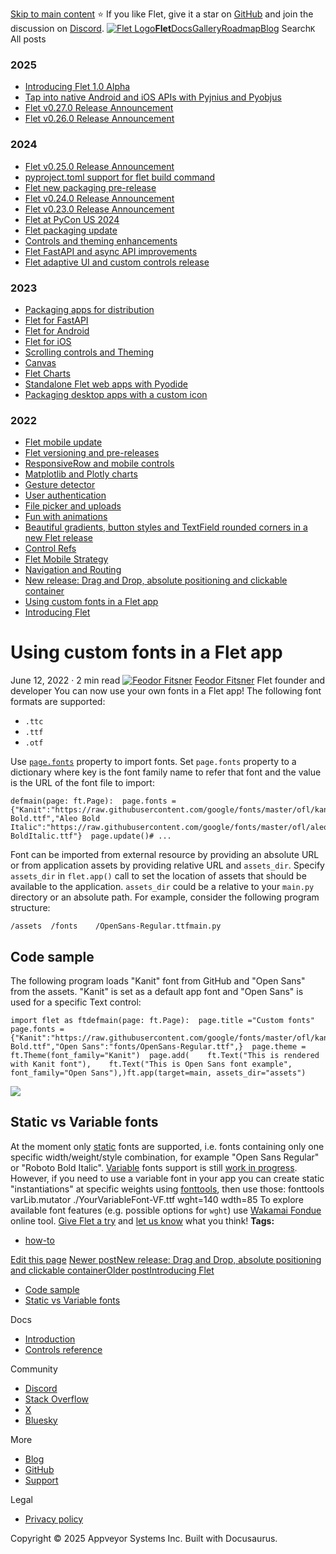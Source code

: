 [Skip to main content](https://flet.dev/blog/using-custom-fonts-in-flet-app/#__docusaurus_skipToContent_fallback)
⭐️ If you like Flet, give it a star on [GitHub](https://github.com/flet-dev/flet) and join the discussion on [Discord](https://discord.gg/dzWXP8SHG8).
[![Flet Logo](https://flet.dev/img/logo.svg)**Flet**](https://flet.dev/)[Docs](https://flet.dev/docs/)[Gallery](https://flet.dev/gallery)[Roadmap](https://flet.dev/roadmap)[Blog](https://flet.dev/blog)
[](https://github.com/flet-dev/flet)
Search`K`
All posts
### 2025
  * [Introducing Flet 1.0 Alpha](https://flet.dev/blog/introducing-flet-1-0-alpha)
  * [Tap into native Android and iOS APIs with Pyjnius and Pyobjus](https://flet.dev/blog/tap-into-native-android-and-ios-apis-with-Pyjnius-and-pyobjus)
  * [Flet v0.27.0 Release Announcement](https://flet.dev/blog/flet-v-0-27-release-announcement)
  * [Flet v0.26.0 Release Announcement](https://flet.dev/blog/flet-v-0-26-release-announcement)


### 2024
  * [Flet v0.25.0 Release Announcement](https://flet.dev/blog/flet-v-0-25-release-announcement)
  * [pyproject.toml support for flet build command](https://flet.dev/blog/pyproject-toml-support-for-flet-build-command)
  * [Flet new packaging pre-release](https://flet.dev/blog/flet-new-packaging-pre-release)
  * [Flet v0.24.0 Release Announcement](https://flet.dev/blog/flet-v-0-24-release-announcement)
  * [Flet v0.23.0 Release Announcement](https://flet.dev/blog/flet-v-0-23-release-announcement)
  * [Flet at PyCon US 2024](https://flet.dev/blog/flet-at-pycon-us-2024)
  * [Flet packaging update](https://flet.dev/blog/flet-packaging-update)
  * [Controls and theming enhancements](https://flet.dev/blog/controls-and-theming-enhancements)
  * [Flet FastAPI and async API improvements](https://flet.dev/blog/flet-fastapi-and-async-api-improvements)
  * [Flet adaptive UI and custom controls release](https://flet.dev/blog/flet-adaptive-and-custom-controls)


### 2023
  * [Packaging apps for distribution](https://flet.dev/blog/packaging-apps-for-distribution)
  * [Flet for FastAPI](https://flet.dev/blog/flet-for-fastapi)
  * [Flet for Android](https://flet.dev/blog/flet-for-android)
  * [Flet for iOS](https://flet.dev/blog/flet-for-ios)
  * [Scrolling controls and Theming](https://flet.dev/blog/scrolling-controls-and-theming)
  * [Canvas](https://flet.dev/blog/canvas)
  * [Flet Charts](https://flet.dev/blog/flet-charts)
  * [Standalone Flet web apps with Pyodide](https://flet.dev/blog/standalone-flet-web-apps-with-pyodide)
  * [Packaging desktop apps with a custom icon](https://flet.dev/blog/packaging-desktop-apps-with-custom-icon)


### 2022
  * [Flet mobile update](https://flet.dev/blog/flet-mobile-update)
  * [Flet versioning and pre-releases](https://flet.dev/blog/flet-versioning-and-pre-releases)
  * [ResponsiveRow and mobile controls](https://flet.dev/blog/responsive-row-and-mobile-controls)
  * [Matplotlib and Plotly charts](https://flet.dev/blog/matplotlib-and-plotly-charts)
  * [Gesture detector](https://flet.dev/blog/gesture-detector)
  * [User authentication](https://flet.dev/blog/user-authentication)
  * [File picker and uploads](https://flet.dev/blog/file-picker-and-uploads)
  * [Fun with animations](https://flet.dev/blog/fun-with-animations)
  * [Beautiful gradients, button styles and TextField rounded corners in a new Flet release](https://flet.dev/blog/gradients-button-textfield-styles)
  * [Control Refs](https://flet.dev/blog/control-refs)
  * [Flet Mobile Strategy](https://flet.dev/blog/flet-mobile-strategy)
  * [Navigation and Routing](https://flet.dev/blog/navigation-and-routing)
  * [New release: Drag and Drop, absolute positioning and clickable container](https://flet.dev/blog/drag-and-drop-release)
  * [Using custom fonts in a Flet app](https://flet.dev/blog/using-custom-fonts-in-flet-app)
  * [Introducing Flet](https://flet.dev/blog/introducing-flet)


# Using custom fonts in a Flet app
June 12, 2022 · 2 min read
[![Feodor Fitsner](https://avatars0.githubusercontent.com/u/5041459?s=400&v=4)](ttps://github.com/FeodorFitsner)
[Feodor Fitsner](ttps://github.com/FeodorFitsner)
Flet founder and developer
[](https://github.com/FeodorFitsner "GitHub")[](https://x.com/fletdev "X")
You can now use your own fonts in a Flet app!
The following font formats are supported:
  * `.ttc`
  * `.ttf`
  * `.otf`


Use [`page.fonts`](https://flet.dev/docs/controls/page#fonts) property to import fonts.
Set `page.fonts` property to a dictionary where key is the font family name to refer that font and the value is the URL of the font file to import:
```
defmain(page: ft.Page):  page.fonts ={"Kanit":"https://raw.githubusercontent.com/google/fonts/master/ofl/kanit/Kanit-Bold.ttf","Aleo Bold Italic":"https://raw.githubusercontent.com/google/fonts/master/ofl/aleo/Aleo-BoldItalic.ttf"}  page.update()# ...
```

Font can be imported from external resource by providing an absolute URL or from application assets by providing relative URL and `assets_dir`.
Specify `assets_dir` in `flet.app()` call to set the location of assets that should be available to the application. `assets_dir` could be a relative to your `main.py` directory or an absolute path. For example, consider the following program structure:
```
/assets  /fonts    /OpenSans-Regular.ttfmain.py
```

## Code sample[​](https://flet.dev/blog/using-custom-fonts-in-flet-app/#code-sample "Direct link to Code sample")
The following program loads "Kanit" font from GitHub and "Open Sans" from the assets. "Kanit" is set as a default app font and "Open Sans" is used for a specific Text control:
```
import flet as ftdefmain(page: ft.Page):  page.title ="Custom fonts"  page.fonts ={"Kanit":"https://raw.githubusercontent.com/google/fonts/master/ofl/kanit/Kanit-Bold.ttf","Open Sans":"fonts/OpenSans-Regular.ttf",}  page.theme = ft.Theme(font_family="Kanit")  page.add(    ft.Text("This is rendered with Kanit font"),    ft.Text("This is Open Sans font example", font_family="Open Sans"),)ft.app(target=main, assets_dir="assets")
```

![](https://flet.dev/img/blog/using-custom-fonts-in-flet-app/custom-fonts-example.png)
## Static vs Variable fonts[​](https://flet.dev/blog/using-custom-fonts-in-flet-app/#static-vs-variable-fonts "Direct link to Static vs Variable fonts")
At the moment only [static](https://developer.mozilla.org/en-US/docs/Web/CSS/CSS_Fonts/Variable_Fonts_Guide#standard_or_static_fonts) fonts are supported, i.e. fonts containing only one specific width/weight/style combination, for example "Open Sans Regular" or "Roboto Bold Italic".
[Variable](https://developer.mozilla.org/en-US/docs/Web/CSS/CSS_Fonts/Variable_Fonts_Guide#variable_fonts) fonts support is still [work in progress](https://github.com/flutter/flutter/issues/33709).
However, if you need to use a variable font in your app you can create static "instantiations" at specific weights using [fonttools](https://pypi.org/project/fonttools/), then use those:
fonttools varLib.mutator ./YourVariableFont-VF.ttf wght=140 wdth=85
To explore available font features (e.g. possible options for `wght`) use [Wakamai Fondue](https://wakamaifondue.com/beta/) online tool.
[Give Flet a try](https://flet.dev/docs) and [let us know](https://discord.gg/dzWXP8SHG8) what you think!
**Tags:**
  * [how-to](https://flet.dev/blog/tags/how-to)


[Edit this page](https://github.com/flet-dev/website/edit/main/blog/2022-06-12-using-custom-fonts-in-flet-app.md)
[Newer postNew release: Drag and Drop, absolute positioning and clickable container](https://flet.dev/blog/drag-and-drop-release)[Older postIntroducing Flet](https://flet.dev/blog/introducing-flet)
  * [Code sample](https://flet.dev/blog/using-custom-fonts-in-flet-app/#code-sample)
  * [Static vs Variable fonts](https://flet.dev/blog/using-custom-fonts-in-flet-app/#static-vs-variable-fonts)


Docs
  * [Introduction](https://flet.dev/docs)
  * [Controls reference](https://flet.dev/docs/controls)


Community
  * [Discord](https://discord.gg/dzWXP8SHG8)
  * [Stack Overflow](https://stackoverflow.com/questions/tagged/flet)
  * [X](https://x.com/fletdev)
  * [Bluesky](https://bsky.app/profile/fletdev.bsky.social)


More
  * [Blog](https://flet.dev/blog)
  * [GitHub](https://github.com/flet-dev/flet)
  * [Support](https://flet.dev/support)


Legal
  * [Privacy policy](https://flet.dev/privacy-policy)


Copyright © 2025 Appveyor Systems Inc. Built with Docusaurus.
